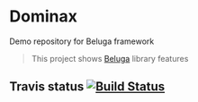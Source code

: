 Dominax
==========

Demo repository for Beluga framework

> This project shows [Beluga](https://github.com/HaxeBeluga/Beluga) library features

## Travis status [![Build Status](https://travis-ci.org/HaxeBeluga/BelugaDemo.png?branch=master)](https://travis-ci.org/HaxeBeluga/BelugaDemo) ##
